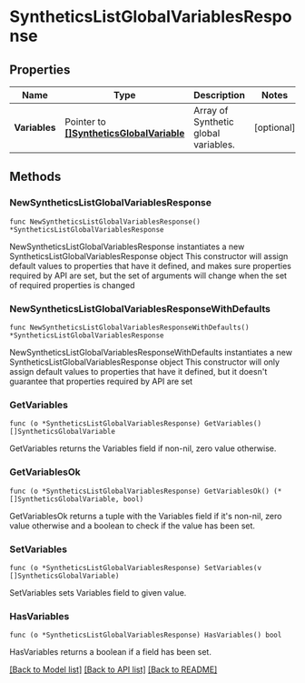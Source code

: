 # SyntheticsListGlobalVariablesResponse

## Properties

Name | Type | Description | Notes
---- | ---- | ----------- | ------
**Variables** | Pointer to [**[]SyntheticsGlobalVariable**](SyntheticsGlobalVariable.md) | Array of Synthetic global variables. | [optional] 

## Methods

### NewSyntheticsListGlobalVariablesResponse

`func NewSyntheticsListGlobalVariablesResponse() *SyntheticsListGlobalVariablesResponse`

NewSyntheticsListGlobalVariablesResponse instantiates a new SyntheticsListGlobalVariablesResponse object
This constructor will assign default values to properties that have it defined,
and makes sure properties required by API are set, but the set of arguments
will change when the set of required properties is changed

### NewSyntheticsListGlobalVariablesResponseWithDefaults

`func NewSyntheticsListGlobalVariablesResponseWithDefaults() *SyntheticsListGlobalVariablesResponse`

NewSyntheticsListGlobalVariablesResponseWithDefaults instantiates a new SyntheticsListGlobalVariablesResponse object
This constructor will only assign default values to properties that have it defined,
but it doesn't guarantee that properties required by API are set

### GetVariables

`func (o *SyntheticsListGlobalVariablesResponse) GetVariables() []SyntheticsGlobalVariable`

GetVariables returns the Variables field if non-nil, zero value otherwise.

### GetVariablesOk

`func (o *SyntheticsListGlobalVariablesResponse) GetVariablesOk() (*[]SyntheticsGlobalVariable, bool)`

GetVariablesOk returns a tuple with the Variables field if it's non-nil, zero value otherwise
and a boolean to check if the value has been set.

### SetVariables

`func (o *SyntheticsListGlobalVariablesResponse) SetVariables(v []SyntheticsGlobalVariable)`

SetVariables sets Variables field to given value.

### HasVariables

`func (o *SyntheticsListGlobalVariablesResponse) HasVariables() bool`

HasVariables returns a boolean if a field has been set.


[[Back to Model list]](../README.md#documentation-for-models) [[Back to API list]](../README.md#documentation-for-api-endpoints) [[Back to README]](../README.md)


